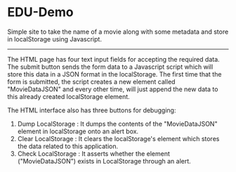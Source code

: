 # EDU-Demo
Simple site to take the name of a movie along with some metadata and store in localStorage using Javascript.

----- ----- ----- ----- -----
The HTML page has four text input fields for accepting the required data. The submit button sends the form data to a Javascript script which will store this data in a JSON format in the localStorage. The first time that the form is submitted, the script creates a new element called "MovieDataJSON" and every other time, will just append the new data to this already created localStorage element.

The HTML interface also has three buttons for debugging:
1. Dump LocalStorage : It dumps the contents of the "MovieDataJSON" element in localStorage onto an alert box.
2. Clear LocalStorage : It clears the localStorage's element which stores the data related to this application.
3. Check LocalStorage : It asserts whether the element ("MovieDataJSON") exists in LocalStorage through an alert.
